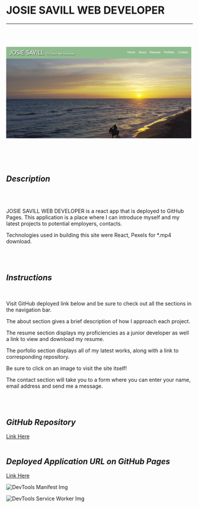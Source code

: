 # **JOSIE SAVILL WEB DEVELOPER**
  


---

<br>
<br>



![Desktop Img](/src/assets/homescreen.png) 


 







  
<br>
<br>
<br> 

## *Description*  
<br>
<br>

JOSIE SAVILL WEB DEVELOPER is a react app that is deployed to GitHub Pages.  This application is a place where I can introduce myself  and my latest projects to potential employers, contacts.

Technologies used in building this site were React, Pexels for *.mp4 download.

<br>
<br>

## *Instructions*  
<br>

Visit GitHub deployed link below and be sure to check out all the sections in the navigation bar.  

The about section gives a brief description of how I approach each project.  

The resume section displays  my proficiencies as a junior developer as well a link to view and download my resume.  

The porfolio section displays all of my latest works, along with a link to corresponding repository.  

Be sure to click on an image to visit the site itself!  

The contact section will take you to a form where you can enter your name, email address and send me a message.  



<br>
<br>



## *GitHub Repository*  

[Link Here](https://github.com/JosieSavill/josie-savill-web-developer)
<br>
<br>

## *Deployed Application URL on GitHub Pages*

[Link Here](https://josiesavill.github.io/josie-savill-web-developer/)  


![DevTools Manifest Img](/client/src/images/manifest.png)   
 

![DevTools Service Worker Img](/client/src/images/serviceworker.png) 






    




























